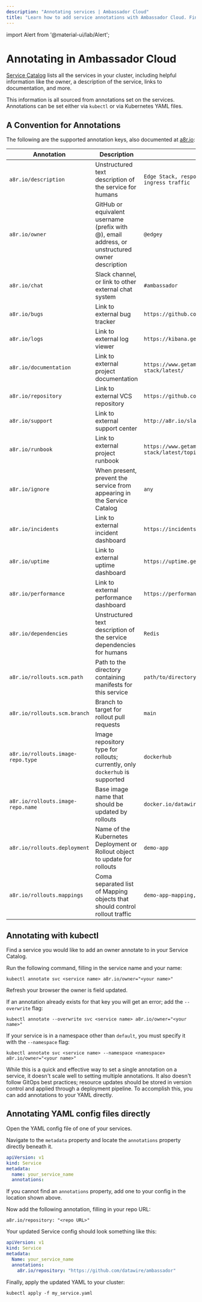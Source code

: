 ```yaml
---
description: "Annotating services | Ambassador Cloud"
title: "Learn how to add service annotations with Ambassador Cloud. Find out how to use kubectl and YAML to annotate services."
---
```


import Alert from '@material-ui/lab/Alert';

# Annotating in Ambassador Cloud

[Service Catalog](https://app.getambassador.io/cloud/) lists all the services in your cluster, including helpful information like the owner, a description of the service, links to documentation, and more.

This information is all sourced from annotations set on the services.  Annotations can be set either via `kubectl` or via Kubernetes YAML files.

## A Convention for Annotations

The following are the supported annotation keys, also documented at [a8r.io](https://a8r.io/):

| Annotation | Description | Example |
| --- | --- | --- |
| `a8r.io/description` | Unstructured text description of the service for humans | `Edge Stack, responsible for handling all ingress traffic` |
| `a8r.io/owner` | GitHub or equivalent username (prefix with @), email address, or unstructured owner description | `@edgey` |
| `a8r.io/chat` | Slack channel, or link to other external chat system | `#ambassador` |
| `a8r.io/bugs` | Link to external bug tracker | `https://github.com/datawire/ambassador/issues` |
| `a8r.io/logs` | Link to external log viewer | `https://kibana.getambassador.io` |
| `a8r.io/documentation` | Link to external project documentation | `https://www.getambassador.io/docs/edge-stack/latest/` |
| `a8r.io/repository` | Link to external VCS repository | `https://github.com/datawire/ambassador` |
| `a8r.io/support` | Link to external support center | `http://a8r.io/slack` |
| `a8r.io/runbook` | Link to external project runbook | `https://www.getambassador.io/docs/edge-stack/latest/topics/running/debugging/` |
| `a8r.io/ignore`  | When present, prevent the service from appearing in the Service Catalog | `any` |
| `a8r.io/incidents`  | Link to external incident dashboard | `https://incidents.getambassador.io` |
| `a8r.io/uptime` | Link to external uptime dashboard | `https://uptime.getambassador.io` |
| `a8r.io/performance` | Link to external performance dashboard | `https://performance.getambassador.io` |
| `a8r.io/dependencies` | Unstructured text description of the service dependencies for humans | `Redis` |
| `a8r.io/rollouts.scm.path` | Path to the directory containing manifests for this service | `path/to/directory` |
| `a8r.io/rollouts.scm.branch` | Branch to target for rollout pull requests | `main` |
| `a8r.io/rollouts.image-repo.type` | Image repository type for rollouts; currently, only `dockerhub` is supported | `dockerhub` |
| `a8r.io/rollouts.image-repo.name` | Base image name that should be updated by rollouts | `docker.io/datawire/demo-image` |
| `a8r.io/rollouts.deployment` | Name of the Kubernetes Deployment or Rollout object to update for rollouts | `demo-app` |
| `a8r.io/rollouts.mappings` | Coma separated list of Mapping objects that should control rollout traffic | `demo-app-mapping,other-mapping` |

## Annotating with kubectl

Find a service you would like to add an owner annotate to in your Service Catalog.

Run the following command, filling in the service name and your name:

```
kubectl annotate svc <service name> a8r.io/owner="<your name>"
```

Refresh your browser the owner is field updated.

If an annotation already exists for that key you will get an error; add the `--overwrite` flag:
```
kubectl annotate --overwrite svc <service name> a8r.io/owner="<your name>"
```

If your service is in a namespace other than `default`, you must specify it with the `--namespace` flag:
```
kubectl annotate svc <service name> --namespace <namespace> a8r.io/owner="<your name>"
```

While this is a quick and effective way to set a single annotation on a service, it doesn't scale well to setting multiple annotations.  It also doesn't follow GitOps best practices; resource updates should be stored in version control and applied through a deployment pipeline. To accomplish this, you can add annotations to your YAML directly.

## Annotating YAML config files directly

Open the YAML config file of one of your services.

Navigate to the `metadata` property and locate the `annotations` property directly beneath it.

```yaml
apiVersion: v1
kind: Service
metadata:
  name: your_service_name
  annotations:
```

If you cannot find an `annotations` property, add one to your config in the location shown above.

Now add the following annotation, filling in your repo URL:

`a8r.io/repository: "<repo URL>"`

Your updated Service config should look something like this:

```yaml
apiVersion: v1
kind: Service
metadata:
  Name: your_service_name
  annotations:
    a8r.io/repository: "https://github.com/datawire/ambassador"
```
Finally, apply the updated YAML to your cluster:

```
kubectl apply -f my_service.yaml
```
